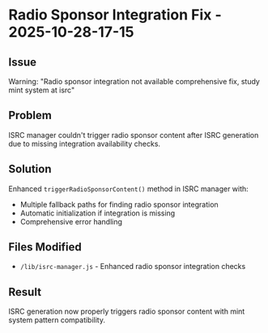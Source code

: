 # Radio Sponsor Integration Fix - 2025-10-28-17-15

## Issue
Warning: "Radio sponsor integration not available comprehensive fix, study mint system at isrc"

## Problem
ISRC manager couldn't trigger radio sponsor content after ISRC generation due to missing integration availability checks.

## Solution
Enhanced `triggerRadioSponsorContent()` method in ISRC manager with:
- Multiple fallback paths for finding radio sponsor integration
- Automatic initialization if integration is missing
- Comprehensive error handling

## Files Modified
- `/lib/isrc-manager.js` - Enhanced radio sponsor integration checks

## Result
ISRC generation now properly triggers radio sponsor content with mint system pattern compatibility.